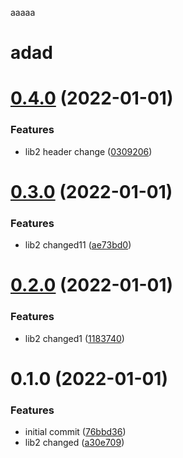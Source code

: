 aaaaa <h1>adad</h1>
# [0.4.0](https://github.com/IgorKvasn/nx-changelog-pokus/compare/lib2-0.3.0...lib2-0.4.0) (2022-01-01)


### Features

* lib2 header change ([0309206](https://github.com/IgorKvasn/nx-changelog-pokus/commit/03092063246580f3efa34641f2268cc25754dc45))



# [0.3.0](https://github.com/IgorKvasn/nx-changelog-pokus/compare/lib2-0.2.0...lib2-0.3.0) (2022-01-01)


### Features

* lib2 changed11 ([ae73bd0](https://github.com/IgorKvasn/nx-changelog-pokus/commit/ae73bd0726a490b06031aebc9d25d443ef82c4c5))



# [0.2.0](https://github.com/IgorKvasn/nx-changelog-pokus/compare/lib2-0.1.0...lib2-0.2.0) (2022-01-01)


### Features

* lib2 changed1 ([1183740](https://github.com/IgorKvasn/nx-changelog-pokus/commit/1183740c20bb8ce2a502ef59ed9f98ac8ed93678))



# 0.1.0 (2022-01-01)


### Features

* initial commit ([76bbd36](https://github.com/IgorKvasn/nx-changelog-pokus/commit/76bbd363be3c01ee392216496c892da36c02f835))
* lib2 changed ([a30e709](https://github.com/IgorKvasn/nx-changelog-pokus/commit/a30e7097b20763252eaffb6cabddbd78cb06f21c))
